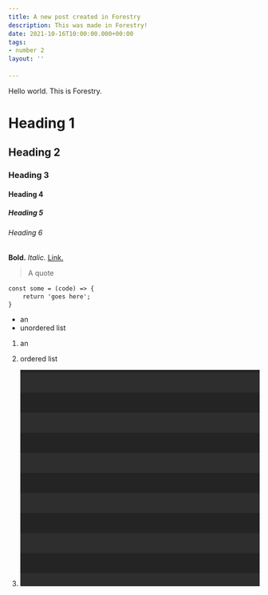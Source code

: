 ```yaml
---
title: A new post created in Forestry
description: This was made in Forestry!
date: 2021-10-16T10:00:00.000+00:00
tags:
- number 2
layout: ''

---
```

Hello world. This is Forestry.

# Heading 1

## Heading 2

### Heading 3

#### Heading 4

##### Heading 5

###### Heading 6

**Bold.** _Italic._ [Link.](https://google.com)

> A quote

    const some = (code) => {
    	return 'goes here';
    }

* an
* unordered list

1. an
2. ordered list

1. ![](/img/lines.png)